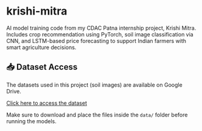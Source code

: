 # krishi-mitra
AI model training code from my CDAC Patna internship project, Krishi Mitra. Includes crop recommendation using PyTorch, soil image classification via CNN, and LSTM-based price forecasting to support Indian farmers with smart agriculture decisions.
## 📥 Dataset Access

The datasets used in this project (soil images) are available on Google Drive.

[Click here to access the dataset](https://drive.google.com/drive/folders/1K3FY6TzLudNfStd32DtfBby-IkpAoYBo?usp=sharing)

Make sure to download and place the files inside the `data/` folder before running the models.
